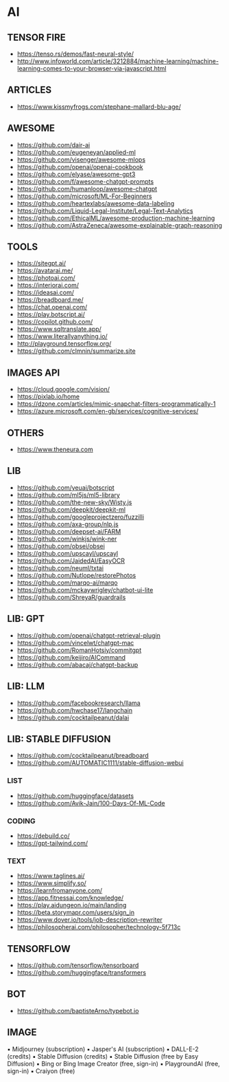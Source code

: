 # AI

## TENSOR FIRE
- https://tenso.rs/demos/fast-neural-style/
- http://www.infoworld.com/article/3212884/machine-learning/machine-learning-comes-to-your-browser-via-javascript.html

## ARTICLES
- https://www.kissmyfrogs.com/stephane-mallard-blu-age/

## AWESOME
- https://github.com/dair-ai
- https://github.com/eugeneyan/applied-ml
- https://github.com/visenger/awesome-mlops
- https://github.com/openai/openai-cookbook
- https://github.com/elyase/awesome-gpt3
- https://github.com/f/awesome-chatgpt-prompts
- https://github.com/humanloop/awesome-chatgpt
- https://github.com/microsoft/ML-For-Beginners
- https://github.com/heartexlabs/awesome-data-labeling
- https://github.com/Liquid-Legal-Institute/Legal-Text-Analytics
- https://github.com/EthicalML/awesome-production-machine-learning
- https://github.com/AstraZeneca/awesome-explainable-graph-reasoning

## TOOLS
- https://sitegpt.ai/
- https://avatarai.me/
- https://photoai.com/
- https://interiorai.com/
- https://ideasai.com/
- https://breadboard.me/
- https://chat.openai.com/
- https://play.botscript.ai/
- https://copilot.github.com/
- https://www.sqltranslate.app/
- https://www.literallyanything.io/
- http://playground.tensorflow.org/
- https://github.com/clmnin/summarize.site

## IMAGES API

- https://cloud.google.com/vision/
- https://pixlab.io/home
- https://dzone.com/articles/mimic-snapchat-filters-programmatically-1
- https://azure.microsoft.com/en-gb/services/cognitive-services/

## OTHERS

- https://www.theneura.com

## LIB
- https://github.com/yeuai/botscript
- https://github.com/ml5js/ml5-library
- https://github.com/the-new-sky/Wisty.js
- https://github.com/deepkit/deepkit-ml
- https://github.com/googleprojectzero/fuzzilli
- https://github.com/axa-group/nlp.js
- https://github.com/deepset-ai/FARM
- https://github.com/winkjs/wink-ner
- https://github.com/obsei/obsei
- https://github.com/upscayl/upscayl
- https://github.com/JaidedAI/EasyOCR
- https://github.com/neuml/txtai
- https://github.com/Nutlope/restorePhotos
- https://github.com/marqo-ai/marqo
- https://github.com/mckaywrigley/chatbot-ui-lite
- https://github.com/ShreyaR/guardrails

## LIB: GPT
- https://github.com/openai/chatgpt-retrieval-plugin
- https://github.com/vincelwt/chatgpt-mac
- https://github.com/RomanHotsiy/commitgpt
- https://github.com/keijiro/AICommand
- https://github.com/abacaj/chatgpt-backup

## LIB: LLM
- https://github.com/facebookresearch/llama
- https://github.com/hwchase17/langchain
- https://github.com/cocktailpeanut/dalai

## LIB: STABLE DIFFUSION
- https://github.com/cocktailpeanut/breadboard
- https://github.com/AUTOMATIC1111/stable-diffusion-webui

### LIST

- https://github.com/huggingface/datasets
- https://github.com/Avik-Jain/100-Days-Of-ML-Code

### CODING

- https://debuild.co/
- https://gpt-tailwind.com/

### TEXT
- https://www.taglines.ai/
- https://www.simplify.so/
- https://learnfromanyone.com/
- https://app.fitnessai.com/knowledge/
- https://play.aidungeon.io/main/landing
- https://beta.storymapr.com/users/sign_in
- https://www.dover.io/tools/job-description-rewriter
- https://philosopherai.com/philosopher/technology-5f713c

## TENSORFLOW
- https://github.com/tensorflow/tensorboard
- https://github.com/huggingface/transformers

## BOT
- https://github.com/baptisteArno/typebot.io

## IMAGE

▪️ Midjourney (subscription)
▪️ Jasper's AI (subscription)
▪️ DALL-E-2 (credits)
▪️ Stable Diffusion (credits)
▪️ Stable Diffusion (free by Easy Diffusion)
▪️ Bing or Bing Image Creator (free, sign-in)
▪️ PlaygroundAI (free, sign-in)
▪️ Craiyon (free)
